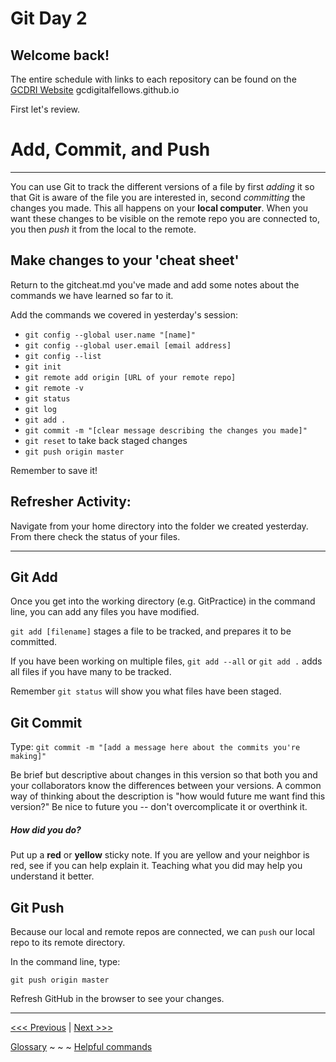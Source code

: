 # Git Day 2

## Welcome back!

The entire schedule with links to each repository can be found on the [GCDRI Website](https://gcdigitalfellows.github.io/schedule.html) gcdigitalfellows.github.io


First let's review. 

# Add, Commit, and Push
---
You can use Git to track the different versions of a file by first _adding_ it so that Git is aware of the file you are interested in, second _committing_ the changes you made. This all happens on your **local computer**. When you want these changes to be visible on the remote repo you are connected to, you then _push_ it from the local to the remote.

## Make changes to your 'cheat sheet'

Return to the gitcheat.md you've made and add some notes about the commands we have learned so far to it.

Add the commands we covered in yesterday's session:

- `git config --global user.name "[name]"`
- `git config --global user.email [email address]`
- `git config --list`
- `git init`
- `git remote add origin [URL of your remote repo]`
- `git remote -v`
- `git status`
- `git log`
- `git add .`
- `git commit -m "[clear message describing the changes you made]"`
- `git reset` to take back staged changes
- `git push origin master`

Remember to save it! 


## Refresher Activity:

Navigate from your home directory into the folder we created yesterday.
From there check the status of your files.

---

## Git Add

Once you get into the working directory (e.g. GitPractice) in the command line, you can add any files you have modified.

`git add [filename]` stages a file to be tracked, and prepares it to be committed.  

If you have been working on multiple files, `git add --all` or `git add .` adds all files if you have many to be tracked.

Remember `git status` will show you what files have been staged.

## Git Commit
Type: `git commit -m "[add a message here about the commits you're making]"`

Be brief but descriptive about changes in this version so that both you and your collaborators know the differences between your versions. A common way of thinking about the description is "how would future me want find this version?" Be nice to future you -- don't overcomplicate it or overthink it.

##### How did you do? 
Put up a **red** or **yellow** sticky note. If you are yellow and your neighbor is red, see if you can help explain it. Teaching what you did may help you understand it better.

## Git Push

Because our local and remote repos are connected, we can `push` our local repo to its remote directory. 

In the command line, type:

`git push origin master`


Refresh GitHub in the browser to see your changes. 

---

[<<< Previous](gitaction.md) | [Next >>>](gitchallenge.md)

[Glossary](glossary.md) ~ ~ ~ [Helpful commands](helpfulcommands.md)
